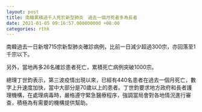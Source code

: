 ```yaml
---
layout: post
title: 南韓累積過千人死於新型肺炎　過去一個月死者多為長者
date: 2021-01-05 09:16:57.000000000 +08:00
categories: rthk
---
```


南韓過去一日新增715宗新型肺炎確診病例，比前一日減少超過300宗，亦回落至1千宗以下。

另外，當地再多26名確診患者死亡，累積死亡病例突破1000宗。

總理丁世鈞表示，第三波疫情出現以來，已經有440名患者在過去一個月死亡，數字上升速度加快，當中大部分是70歲以上的患者。丁世鈞要求地方政府和長者護理機構，在處理病毒時，嚴格遵守緊急醫療程序，強調當局會對各地情況進行審查，積極為有需要的機構提供幫助。
